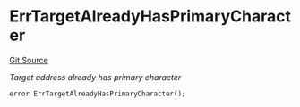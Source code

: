 # ErrTargetAlreadyHasPrimaryCharacter
[Git Source](https://github.com/Crossbell-Box/Crossbell-Contracts/blob/182c82c216a4cf11409d4311d9773152bbe60ccf/contracts/libraries/Error.sol)

*Target address already has primary character*


```solidity
error ErrTargetAlreadyHasPrimaryCharacter();
```

